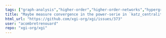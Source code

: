 ```yaml
---
tags: ["graph-analysis","higher-order","higher-order-networks","hypergraphs","improve","network-science","simplicial-complexes"]
title: "Maybe measure convergence in the power-serie in `katz_centrality`"
html_url: "https://github.com/xgi-org/xgi/issues/373"
user: "acombretrenouard"
repo: "xgi-org/xgi"
---
```


